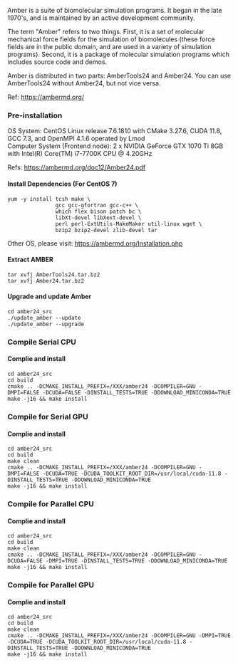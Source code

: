Amber is a suite of biomolecular simulation programs. It began in the late 1970's, and is maintained by an active development community.

The term "Amber" refers to two things. First, it is a set of molecular mechanical force fields for the simulation of biomolecules (these force fields are in the public domain, and are used in a variety of simulation programs). Second, it is a package of molecular simulation programs which includes source code and demos.

Amber is distributed in two parts: AmberTools24 and Amber24. You can use AmberTools24 without Amber24, but not vice versa.

Ref: https://ambermd.org/


### Pre-installation

OS System: CentOS Linux release 7.6.1810 with CMake 3.27.6, CUDA 11.8, GCC 7.3, and OpenMPI 4.1.6 operated by Lmod \
Computer System (Frontend node): 2 x NVIDIA GeForce GTX 1070 Ti 8GB with Intel(R) Core(TM) i7-7700K CPU @ 4.20GHz

Refs: https://ambermd.org/doc12/Amber24.pdf

#### Install Dependencies (For CentOS 7)
```
yum -y install tcsh make \
			   gcc gcc-gfortran gcc-c++ \
			   which flex bison patch bc \
			   libXt-devel libXext-devel \
			   perl perl-ExtUtils-MakeMaker util-linux wget \
			   bzip2 bzip2-devel zlib-devel tar
```
Other OS, please visit: https://ambermd.org/Installation.php

#### Extract AMBER
```
tar xvfj AmberTools24.tar.bz2
tar xvfj Amber24.tar.bz2 
```

#### Upgrade and update Amber
```
cd amber24_src
./update_amber --update
./update_amber --upgrade
```

### Compile Serial CPU

#### Complie and install
```
cd amber24_src
cd build
cmake .. -DCMAKE_INSTALL_PREFIX=/XXX/amber24 -DCOMPILER=GNU -DMPI=FALSE -DCUDA=FALSE -DINSTALL_TESTS=TRUE -DDOWNLOAD_MINICONDA=TRUE
make -j16 && make install
```

### Compile for Serial GPU

#### Complie and install
```
cd amber24_src
cd build
make clean
cmake .. -DCMAKE_INSTALL_PREFIX=/XXX/amber24 -DCOMPILER=GNU -DMPI=FALSE -DCUDA=TRUE -DCUDA_TOOLKIT_ROOT_DIR=/usr/local/cuda-11.8 -DINSTALL_TESTS=TRUE -DDOWNLOAD_MINICONDA=TRUE
make -j16 && make install
```

### Compile for Parallel CPU

#### Complie and install
```
cd amber24_src
cd build
make clean
cmake .. -DCMAKE_INSTALL_PREFIX=/XXX/amber24 -DCOMPILER=GNU -DCUDA=FALSE -DMPI=TRUE -DINSTALL_TESTS=TRUE -DDOWNLOAD_MINICONDA=TRUE
make -j16 && make install
```

### Compile for Parallel GPU

#### Complie and install
```
cd amber24_src
cd build
make clean
cmake .. -DCMAKE_INSTALL_PREFIX=/XXX/amber24 -DCOMPILER=GNU -DMPI=TRUE -DCUDA=TRUE -DCUDA_TOOLKIT_ROOT_DIR=/usr/local/cuda-11.8 -DINSTALL_TESTS=TRUE -DDOWNLOAD_MINICONDA=TRUE
make -j16 && make install
```
